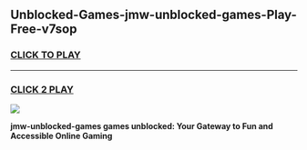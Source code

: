 
## Unblocked-Games-jmw-unblocked-games-Play-Free-v7sop
<h3>
<a href="https://premium76.site?title=jmw-unblocked-games&ref=20A">CLICK TO PLAY</a></h3>
<hr>

<h3>
<a href="https://premium76.site?title=jmw-unblocked-games&ref=20A">CLICK 2 PLAY</a>
  
</h3>

<a href="https://premium76.site?title=jmw-unblocked-games&ref=20A"><img src="https://clearcache.store/games.png"></a>


**jmw-unblocked-games games unblocked: Your Gateway to Fun and Accessible Online Gaming**
